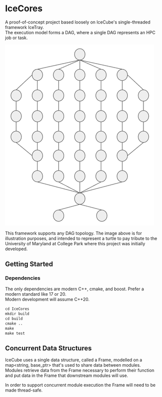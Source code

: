 # IceCores
A proof-of-concept project based loosely on IceCube's single-threaded framework IceTray.  
The execution model forms a DAG, where a single DAG represents an HPC job or task. 

![alt text](https://github.com/olivas/IceCores/blob/main/resources/images/fear_the_turtle.png?raw=true)

This framework supports any DAG topology.  The image above is for illustration purposes, and
intended to represent a turtle to pay tribute to the University of Maryland at College Park 
where this project was initially developed.

## Getting Started
### Dependencies
The only dependencies are modern C++, cmake, and boost.  Prefer a modern standard like 17 or 20.  
Modern development will assume C++20. 

```shell
cd IceCores
mkdir build
cd build
cmake ..
make
make test
```

## Concurrent Data Structures
IceCube uses a single data structure, called a Frame, modelled on a map<string, base_ptr> 
that's used to share data between modules.  Modules retrieve data from the Frame necessary
to perform their function and put data in the Frame that downstream modules will use.

In order to support concurrent module execution the Frame will need to be made thread-safe.

